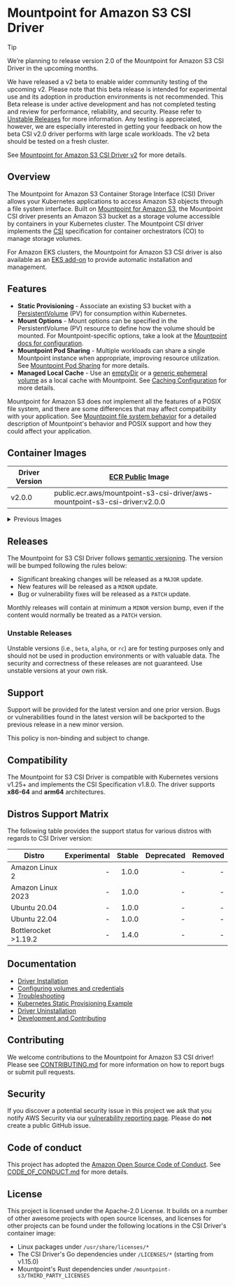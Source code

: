 # Mountpoint for Amazon S3 CSI Driver

> [!TIP]
> We’re planning to release version 2.0 of the Mountpoint for Amazon S3 CSI Driver in the upcoming months.
>
> We have released a v2 beta to enable wider community testing of the upcoming v2. Please note that this beta release is intended for experimental use and its adoption in production environments is not recommended.
> This Beta release is under active development and has not completed testing and review for performance, reliability, and security. Please refer to [Unstable Releases](https://github.com/awslabs/mountpoint-s3-csi-driver?tab=readme-ov-file#unstable-releases) for more information.
> Any testing is appreciated, however, we are especially interested in getting your feedback on how the beta CSI v2.0 driver performs with large scale workloads. The v2 beta should be tested on a fresh cluster.
>
> See [Mountpoint for Amazon S3 CSI Driver v2](https://github.com/awslabs/mountpoint-s3-csi-driver/issues/504) for more details.


## Overview
The Mountpoint for Amazon S3 Container Storage Interface (CSI) Driver allows your Kubernetes applications to access Amazon S3 objects through a file system interface. Built on [Mountpoint for Amazon S3](https://github.com/awslabs/mountpoint-s3), the Mountpoint CSI driver presents an Amazon S3 bucket as a storage volume accessible by containers in your Kubernetes cluster. The Mountpoint CSI driver implements the [CSI](https://github.com/container-storage-interface/spec/blob/master/spec.md) specification for container orchestrators (CO) to manage storage volumes.

For Amazon EKS clusters, the Mountpoint for Amazon S3 CSI driver is also available as an [EKS add-on](https://docs.aws.amazon.com/eks/latest/userguide/eks-add-ons.html) to provide automatic installation and management.

## Features
* **Static Provisioning** - Associate an existing S3 bucket with a [PersistentVolume](https://kubernetes.io/docs/concepts/storage/persistent-volumes/) (PV) for consumption within Kubernetes.
* **Mount Options** - Mount options can be specified in the PersistentVolume (PV) resource to define how the volume should be mounted. For Mountpoint-specific options, take a look at the [Mountpoint docs for configuration](https://github.com/awslabs/mountpoint-s3/blob/main/doc/CONFIGURATION.md).
* **Mountpoint Pod Sharing** - Multiple workloads can share a single Mountpoint instance when appropriate, improving resource utilization. See [Mountpoint Pod Sharing](docs/MOUNTPOINT_POD_SHARING.md) for more details.
* **Managed Local Cache** - Use an [emptyDir](https://kubernetes.io/docs/concepts/storage/volumes/#emptydir) or a [generic ephemeral volume](https://kubernetes.io/docs/concepts/storage/ephemeral-volumes/#generic-ephemeral-volumes) as a local cache with Mountpoint. See [Caching Configuration](docs/CACHING.md) for more details.

Mountpoint for Amazon S3 does not implement all the features of a POSIX file system, and there are some differences that may affect compatibility with your application. See [Mountpoint file system behavior](https://github.com/awslabs/mountpoint-s3/blob/main/doc/SEMANTICS.md) for a detailed description of Mountpoint's behavior and POSIX support and how they could affect your application.

## Container Images
| Driver Version | [ECR Public](https://gallery.ecr.aws/mountpoint-s3-csi-driver/aws-mountpoint-s3-csi-driver) Image |
|----------------|---------------------------------------------------------------------------------------------------|
| v2.0.0         | public.ecr.aws/mountpoint-s3-csi-driver/aws-mountpoint-s3-csi-driver:v2.0.0                       |

<details>
<summary>Previous Images</summary>

| Driver Version | [ECR Public](https://gallery.ecr.aws/mountpoint-s3-csi-driver/aws-mountpoint-s3-csi-driver) Image |
|----------------|---------------------------------------------------------------------------------------------------|
| v1.15.0        | public.ecr.aws/mountpoint-s3-csi-driver/aws-mountpoint-s3-csi-driver:v1.15.0                      |
| v1.14.1        | public.ecr.aws/mountpoint-s3-csi-driver/aws-mountpoint-s3-csi-driver:v1.14.1                      |
| v1.14.0        | public.ecr.aws/mountpoint-s3-csi-driver/aws-mountpoint-s3-csi-driver:v1.14.0                      |
| v1.13.0        | public.ecr.aws/mountpoint-s3-csi-driver/aws-mountpoint-s3-csi-driver:v1.13.0                      |
| v1.12.0        | public.ecr.aws/mountpoint-s3-csi-driver/aws-mountpoint-s3-csi-driver:v1.12.0                      |
| v1.11.0        | public.ecr.aws/mountpoint-s3-csi-driver/aws-mountpoint-s3-csi-driver:v1.11.0                      |
| v1.10.0        | public.ecr.aws/mountpoint-s3-csi-driver/aws-mountpoint-s3-csi-driver:v1.10.0                      |
| v1.9.0         | public.ecr.aws/mountpoint-s3-csi-driver/aws-mountpoint-s3-csi-driver:v1.9.0                       |
| v1.8.1         | public.ecr.aws/mountpoint-s3-csi-driver/aws-mountpoint-s3-csi-driver:v1.8.1                       |
| v1.8.0         | public.ecr.aws/mountpoint-s3-csi-driver/aws-mountpoint-s3-csi-driver:v1.8.0                       |
| v1.7.0         | public.ecr.aws/mountpoint-s3-csi-driver/aws-mountpoint-s3-csi-driver:v1.7.0                       |
| v1.6.0         | public.ecr.aws/mountpoint-s3-csi-driver/aws-mountpoint-s3-csi-driver:v1.6.0                       |
| v1.5.1         | public.ecr.aws/mountpoint-s3-csi-driver/aws-mountpoint-s3-csi-driver:v1.5.1                       |
| v1.4.0         | public.ecr.aws/mountpoint-s3-csi-driver/aws-mountpoint-s3-csi-driver:v1.4.0                       |
| v1.3.1         | public.ecr.aws/mountpoint-s3-csi-driver/aws-mountpoint-s3-csi-driver:v1.3.1                       |
| v1.3.0         | public.ecr.aws/mountpoint-s3-csi-driver/aws-mountpoint-s3-csi-driver:v1.3.0                       |
| v1.2.0         | public.ecr.aws/mountpoint-s3-csi-driver/aws-mountpoint-s3-csi-driver:v1.2.0                       |
| v1.1.0         | public.ecr.aws/mountpoint-s3-csi-driver/aws-mountpoint-s3-csi-driver:v1.1.0                       |
| v1.0.0         | public.ecr.aws/mountpoint-s3-csi-driver/aws-mountpoint-s3-csi-driver:v1.0.0                       |
</details>

## Releases

The Mountpoint for S3 CSI Driver follows [semantic versioning](https://semver.org/). The version will be bumped following the rules below:

* Significant breaking changes will be released as a `MAJOR` update.
* New features will be released as a `MINOR` update.
* Bug or vulnerability fixes will be released as a `PATCH` update.

Monthly releases will contain at minimum a `MINOR` version bump, even if the content would normally be treated as a `PATCH` version.

### Unstable Releases

Unstable versions (i.e., `beta`, `alpha`, or `rc`) are for testing purposes only and should not be used in production environments or with valuable data. The security and correctness of these releases are not guaranteed. Use unstable versions at your own risk.

## Support

Support will be provided for the latest version and one prior version. Bugs or vulnerabilities found in the latest version will be backported to the previous release in a new minor version.

This policy is non-binding and subject to change.

## Compatibility

The Mountpoint for S3 CSI Driver is compatible with Kubernetes versions v1.25+ and implements the CSI Specification v1.8.0. The driver supports **x86-64** and **arm64** architectures.

## Distros Support Matrix

The following table provides the support status for various distros with regards to CSI Driver version:

| Distro                                  | Experimental | Stable | Deprecated | Removed |
|-----------------------------------------|-------------:|-------:|-----------:|--------:|
| Amazon Linux 2       |         - |   1.0.0 |          - |       - |
| Amazon Linux 2023    |         - |   1.0.0 |          - |       - |
| Ubuntu 20.04         |         - |   1.0.0 |          - |       - |
| Ubuntu 22.04         |         - |   1.0.0 |          - |       - |
| Bottlerocket >1.19.2 |         - |   1.4.0 |          - |       - |

## Documentation

* [Driver Installation](docs/INSTALL.md)
* [Configuring volumes and credentials](docs/CONFIGURATION.md)
* [Troubleshooting](docs/TROUBLESHOOTING.md)
* [Kubernetes Static Provisioning Example](/examples/kubernetes/static_provisioning)
* [Driver Uninstallation](docs/INSTALL.md#uninstalling-the-driver)
* [Development and Contributing](CONTRIBUTING.md)

## Contributing

We welcome contributions to the Mountpoint for Amazon S3 CSI driver! Please see [CONTRIBUTING.md](CONTRIBUTING.md) for more information on how to report bugs or submit pull requests.

## Security

If you discover a potential security issue in this project we ask that you notify AWS Security via our [vulnerability reporting page](http://aws.amazon.com/security/vulnerability-reporting/). Please do **not** create a public GitHub issue.

## Code of conduct

This project has adopted the [Amazon Open Source Code of Conduct](https://aws.github.io/code-of-conduct). See [CODE_OF_CONDUCT.md](CODE_OF_CONDUCT.md) for more details.

## License

This project is licensed under the Apache-2.0 License. It builds on a number of other awesome projects with open source licenses, and licenses for other projects can be found under the following locations in the CSI Driver's container image:

- Linux packages under `/usr/share/licenses/*`
- The CSI Driver's Go dependencies under `/LICENSES/*` (starting from v1.15.0)
- Mountpoint's Rust dependencies under `/mountpoint-s3/THIRD_PARTY_LICENSES`
